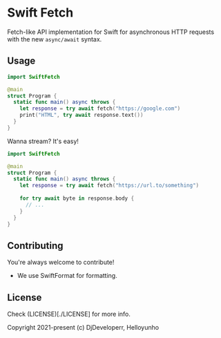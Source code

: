 # Swift Fetch

Fetch-like API implementation for Swift for asynchronous HTTP requests with the new `async/await` syntax.

## Usage

```swift
import SwiftFetch

@main
struct Program {
  static func main() async throws {
    let response = try await fetch("https://google.com")
    print("HTML", try await response.text())
  }
}
```

Wanna stream? It's easy!

```swift
import SwiftFetch

@main
struct Program {
  static func main() async throws {
    let response = try await fetch("https://url.to/something")
    
    for try await byte in response.body {
      // ...
    }
  }
}
```

## Contributing

You're always welcome to contribute! 

- We use SwiftFormat for formatting.

## License

Check (LICENSE)[./LICENSE] for more info.

Copyright 2021-present (c) DjDeveloperr, Helloyunho
